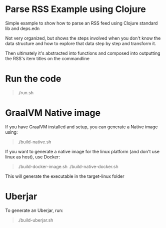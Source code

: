 # Parse RSS Example using Clojure

Simple example to show how to parse an RSS feed using Clojure standard lib and deps.edn

Not very organized, but shows the steps involved when you don't know the data structure
and how to explore that data step by step and transform it.

Then ultimately it's abstracted into functions and composed into outputting the RSS's item titles on the commandline

# Run the code
> ./run.sh

# GraalVM Native image

If you have GraalVM installed and setup, you can generate a Native image using:
> ./build-native.sh

If you want to generate a native image for the linux platform (and don't use linux as host), use Docker:
> ./build-docker-image.sh
> ./build-native-docker.sh

This will generate the executable in the target-linux folder
# Uberjar

To generate an Uberjar, run:
> ./build-uberjar.sh